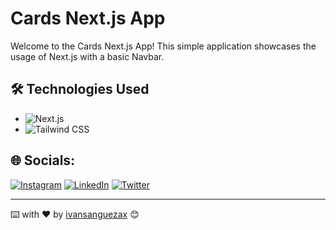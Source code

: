 # Cards Next.js App

Welcome to the Cards Next.js App! This simple application showcases the usage of Next.js with a basic Navbar.


## 🛠️ Technologies Used

- ![Next.js](https://img.shields.io/badge/Next.js-%23000000.svg?style=flat&logo=next.js&logoColor=%2361DAFB)
- ![Tailwind CSS](https://img.shields.io/badge/Tailwind%20CSS-%23006AFF.svg?style=flat&logo=tailwind-css&logoColor=white)

## 🌐 Socials:
[![Instagram](https://img.shields.io/badge/Instagram-%23E4405F.svg?logo=Instagram&logoColor=white)](https://instagram.com/ivansanguezax) [![LinkedIn](https://img.shields.io/badge/LinkedIn-%230077B5.svg?logo=linkedin&logoColor=white)](https://linkedin.com/in/ivansanguezax) [![Twitter](https://img.shields.io/badge/Twitter-%231DA1F2.svg?logo=Twitter&logoColor=white)](https://twitter.com/ivansanguezax) 

---
⌨️ with ❤️ by [ivansanguezax](https://github.com/ivansanguezax) 😊
